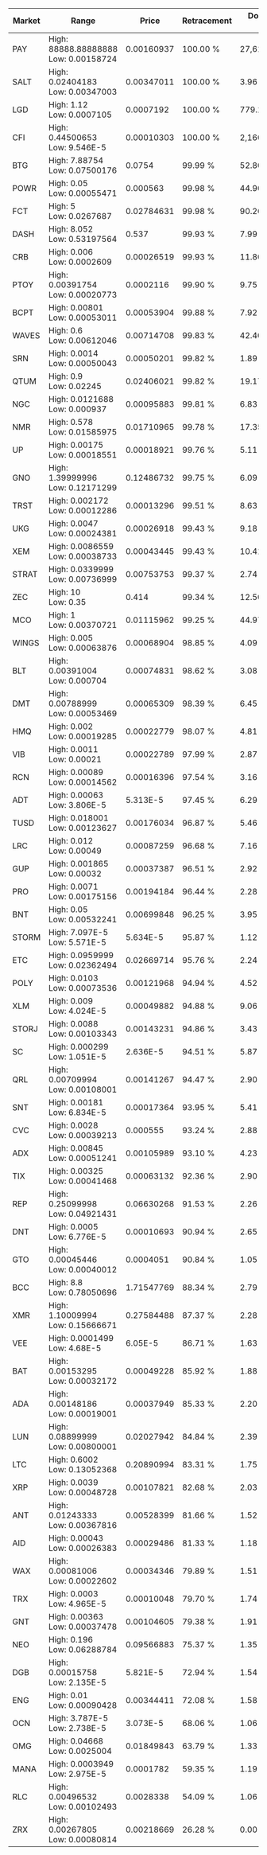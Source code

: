 | Market | Range | Price| Retracement | Doubles to 50% |
| --- | --- | --- | --- | --- |
| PAY | High: 88888.88888888<br />Low: 0.00158724 | 0.00160937 | 100.00 % | 27,616,051.77 |
| SALT | High: 0.02404183<br />Low: 0.00347003 | 0.00347011 | 100.00 % | 3.96 |
| LGD | High: 1.12<br />Low: 0.0007105 | 0.0007192 | 100.00 % | 779.14 |
| CFI | High: 0.44500653<br />Low: 9.546E-5 | 0.00010303 | 100.00 % | 2,160.06 |
| BTG | High: 7.88754<br />Low: 0.07500176 | 0.0754 | 99.99 % | 52.80 |
| POWR | High: 0.05<br />Low: 0.00055471 | 0.000563 | 99.98 % | 44.90 |
| FCT | High: 5<br />Low: 0.0267687 | 0.02784631 | 99.98 % | 90.26 |
| DASH | High: 8.052<br />Low: 0.53197564 | 0.537 | 99.93 % | 7.99 |
| CRB | High: 0.006<br />Low: 0.0002609 | 0.00026519 | 99.93 % | 11.80 |
| PTOY | High: 0.00391754<br />Low: 0.00020773 | 0.0002116 | 99.90 % | 9.75 |
| BCPT | High: 0.00801<br />Low: 0.00053011 | 0.00053904 | 99.88 % | 7.92 |
| WAVES | High: 0.6<br />Low: 0.00612046 | 0.00714708 | 99.83 % | 42.40 |
| SRN | High: 0.0014<br />Low: 0.00050043 | 0.00050201 | 99.82 % | 1.89 |
| QTUM | High: 0.9<br />Low: 0.02245 | 0.02406021 | 99.82 % | 19.17 |
| NGC | High: 0.0121688<br />Low: 0.000937 | 0.00095883 | 99.81 % | 6.83 |
| NMR | High: 0.578<br />Low: 0.01585975 | 0.01710965 | 99.78 % | 17.35 |
| UP | High: 0.00175<br />Low: 0.00018551 | 0.00018921 | 99.76 % | 5.11 |
| GNO | High: 1.39999996<br />Low: 0.12171299 | 0.12486732 | 99.75 % | 6.09 |
| TRST | High: 0.002172<br />Low: 0.00012286 | 0.00013296 | 99.51 % | 8.63 |
| UKG | High: 0.0047<br />Low: 0.00024381 | 0.00026918 | 99.43 % | 9.18 |
| XEM | High: 0.0086559<br />Low: 0.00038733 | 0.00043445 | 99.43 % | 10.41 |
| STRAT | High: 0.0339999<br />Low: 0.00736999 | 0.00753753 | 99.37 % | 2.74 |
| ZEC | High: 10<br />Low: 0.35 | 0.414 | 99.34 % | 12.50 |
| MCO | High: 1<br />Low: 0.00370721 | 0.01115962 | 99.25 % | 44.97 |
| WINGS | High: 0.005<br />Low: 0.00063876 | 0.00068904 | 98.85 % | 4.09 |
| BLT | High: 0.00391004<br />Low: 0.000704 | 0.00074831 | 98.62 % | 3.08 |
| DMT | High: 0.00788999<br />Low: 0.00053469 | 0.00065309 | 98.39 % | 6.45 |
| HMQ | High: 0.002<br />Low: 0.00019285 | 0.00022779 | 98.07 % | 4.81 |
| VIB | High: 0.0011<br />Low: 0.00021 | 0.00022789 | 97.99 % | 2.87 |
| RCN | High: 0.00089<br />Low: 0.00014562 | 0.00016396 | 97.54 % | 3.16 |
| ADT | High: 0.00063<br />Low: 3.806E-5 | 5.313E-5 | 97.45 % | 6.29 |
| TUSD | High: 0.018001<br />Low: 0.00123627 | 0.00176034 | 96.87 % | 5.46 |
| LRC | High: 0.012<br />Low: 0.00049 | 0.00087259 | 96.68 % | 7.16 |
| GUP | High: 0.001865<br />Low: 0.00032 | 0.00037387 | 96.51 % | 2.92 |
| PRO | High: 0.0071<br />Low: 0.00175156 | 0.00194184 | 96.44 % | 2.28 |
| BNT | High: 0.05<br />Low: 0.00532241 | 0.00699848 | 96.25 % | 3.95 |
| STORM | High: 7.097E-5<br />Low: 5.571E-5 | 5.634E-5 | 95.87 % | 1.12 |
| ETC | High: 0.0959999<br />Low: 0.02362494 | 0.02669714 | 95.76 % | 2.24 |
| POLY | High: 0.0103<br />Low: 0.00073536 | 0.00121968 | 94.94 % | 4.52 |
| XLM | High: 0.009<br />Low: 4.024E-5 | 0.00049882 | 94.88 % | 9.06 |
| STORJ | High: 0.0088<br />Low: 0.00103343 | 0.00143231 | 94.86 % | 3.43 |
| SC | High: 0.000299<br />Low: 1.051E-5 | 2.636E-5 | 94.51 % | 5.87 |
| QRL | High: 0.00709994<br />Low: 0.00108001 | 0.00141267 | 94.47 % | 2.90 |
| SNT | High: 0.00181<br />Low: 6.834E-5 | 0.00017364 | 93.95 % | 5.41 |
| CVC | High: 0.0028<br />Low: 0.00039213 | 0.000555 | 93.24 % | 2.88 |
| ADX | High: 0.00845<br />Low: 0.00051241 | 0.00105989 | 93.10 % | 4.23 |
| TIX | High: 0.00325<br />Low: 0.00041468 | 0.00063132 | 92.36 % | 2.90 |
| REP | High: 0.25099998<br />Low: 0.04921431 | 0.06630268 | 91.53 % | 2.26 |
| DNT | High: 0.0005<br />Low: 6.776E-5 | 0.00010693 | 90.94 % | 2.65 |
| GTO | High: 0.00045446<br />Low: 0.00040012 | 0.0004051 | 90.84 % | 1.05 |
| BCC | High: 8.8<br />Low: 0.78050696 | 1.71547769 | 88.34 % | 2.79 |
| XMR | High: 1.10009994<br />Low: 0.15666671 | 0.27584488 | 87.37 % | 2.28 |
| VEE | High: 0.0001499<br />Low: 4.68E-5 | 6.05E-5 | 86.71 % | 1.63 |
| BAT | High: 0.00153295<br />Low: 0.00032172 | 0.00049228 | 85.92 % | 1.88 |
| ADA | High: 0.00148186<br />Low: 0.00019001 | 0.00037949 | 85.33 % | 2.20 |
| LUN | High: 0.08899999<br />Low: 0.00800001 | 0.02027942 | 84.84 % | 2.39 |
| LTC | High: 0.6002<br />Low: 0.13052368 | 0.20890994 | 83.31 % | 1.75 |
| XRP | High: 0.0039<br />Low: 0.00048728 | 0.00107821 | 82.68 % | 2.03 |
| ANT | High: 0.01243333<br />Low: 0.00367816 | 0.00528399 | 81.66 % | 1.52 |
| AID | High: 0.00043<br />Low: 0.00026383 | 0.00029486 | 81.33 % | 1.18 |
| WAX | High: 0.00081006<br />Low: 0.00022602 | 0.00034346 | 79.89 % | 1.51 |
| TRX | High: 0.0003<br />Low: 4.965E-5 | 0.00010048 | 79.70 % | 1.74 |
| GNT | High: 0.00363<br />Low: 0.00037478 | 0.00104605 | 79.38 % | 1.91 |
| NEO | High: 0.196<br />Low: 0.06288784 | 0.09566883 | 75.37 % | 1.35 |
| DGB | High: 0.00015758<br />Low: 2.135E-5 | 5.821E-5 | 72.94 % | 1.54 |
| ENG | High: 0.01<br />Low: 0.00090428 | 0.00344411 | 72.08 % | 1.58 |
| OCN | High: 3.787E-5<br />Low: 2.738E-5 | 3.073E-5 | 68.06 % | 1.06 |
| OMG | High: 0.04668<br />Low: 0.0025004 | 0.01849843 | 63.79 % | 1.33 |
| MANA | High: 0.0003949<br />Low: 2.975E-5 | 0.0001782 | 59.35 % | 1.19 |
| RLC | High: 0.00496532<br />Low: 0.00102493 | 0.0028338 | 54.09 % | 1.06 |
| ZRX | High: 0.00267805<br />Low: 0.00080814 | 0.00218669 | 26.28 % | 0.00 |
